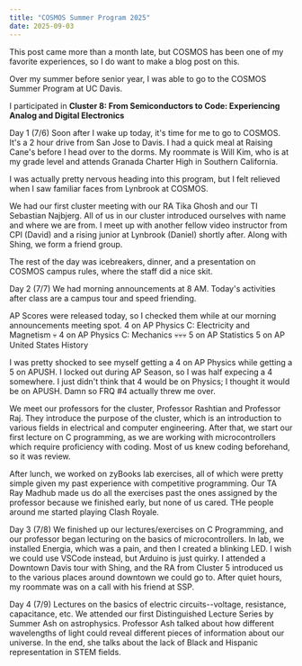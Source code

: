 ```yaml
---
title: "COSMOS Summer Program 2025"
date: 2025-09-03
---
```


This post came more than a month late, but COSMOS has been one of my favorite experiences, so I do want to make a blog post on this.

Over my summer before senior year, I was able to go to the COSMOS Summer Program at UC Davis.

I participated in **Cluster 8: From Semiconductors to Code: Experiencing Analog and Digital Electronics**

Day 1 (7/6)
Soon after I wake up today, it's time for me to go to COSMOS. It's a 2 hour drive from San Jose to Davis.
I had a quick meal at Raising Cane's before I head over to the dorms.
My roommate is Will Kim, who is at my grade level and attends Granada Charter High in Southern California.

I was actually pretty nervous heading into this program, but I felt relieved when I saw familiar faces from Lynbrook at COSMOS.

We had our first cluster meeting with our RA Tika Ghosh and our TI Sebastian Najbjerg. All of us in our cluster introduced ourselves with name and where we are from. I meet up with another fellow video instructor from CPI (David) and a rising junior at Lynbrook (Daniel) shortly after. Along with Shing, we form a friend group.

The rest of the day was icebreakers, dinner, and a presentation on COSMOS campus rules, where the staff did a nice skit.

Day 2 (7/7)
We had morning announcements at 8 AM. Today's activities after class are a campus tour and speed friending.

AP Scores were released today, so I checked them while at our morning announcements meeting spot. 
4 on AP Physics C: Electricity and Magnetism 💀
4 on AP Physics C: Mechanics 💀💀💀
5 on AP Statistics
5 on AP United States History

I was pretty shocked to see myself getting a 4 on AP Physics while getting a 5 on APUSH. I locked out during AP Season, so I was half expecing a 4 somewhere. I just didn't think that 4 would be on Physics; I thought it would be on APUSH. Damn so FRQ #4 actually threw me over.

We meet our professors for the cluster, Professor Rashtian and Professor Raj. They introduce the purpose of the cluster, which is an introduction to various fields in electrical and computer engineering. After that, we start our first lecture on C programming, as we are working with microcontrollers which require proficiency with coding. Most of us knew coding beforehand, so it was review.

After lunch, we worked on zyBooks lab exercises, all of which were pretty simple given my past experience with competitive programming. Our TA Ray Madhub made us do all the exercises past the ones assigned by the professor because we finished early, but none of us cared. THe people around me started playing Clash Royale.

Day 3 (7/8)
We finished up our lectures/exercises on C Programming, and our professor began lecturing on the basics of microcontrollers.
In lab, we installed Energia, which was a pain, and then I created a blinking LED. I wish we could use VSCode instead, but Arduino is just quirky.
I attended a Downtown Davis tour with Shing, and the RA from Cluster 5 introduced us to the various places around downtown we could go to.
After quiet hours, my roommate was on a call with his friend at SSP.

Day 4 (7/9)
Lectures on the basics of electric circuits--voltage, resistance, capacitance, etc.
We attended our first Distinguished Lecture Series by Summer Ash on astrophysics. Professor Ash talked about how different wavelengths of light could reveal different pieces of information about our universe. In the end, she talks about the lack of Black and Hispanic representation in STEM fields.
